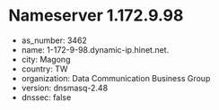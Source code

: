 # Nameserver 1.172.9.98

* as_number: 3462
* name: 1-172-9-98.dynamic-ip.hinet.net.
* city: Magong
* country: TW
* organization: Data Communication Business Group
* version: dnsmasq-2.48
* dnssec: false
